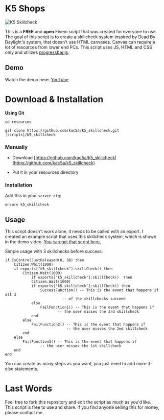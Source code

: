 # K5 Shops

![K5 Skillcheck](https://i.imgur.com/i5D1xpK.jpg)

This is a **FREE** and **open** Fivem script that was created for everyone to use. The goal of this script is to create a skillcheck system inspired by Dead By Daylight's system, that doesn't use HTML canvases. Canvas can require a lot of resources from lower end PCs. This script uses JS, HTML and CSS only and utilizes [progressbar.js](https://github.com/kimmobrunfeldt/progressbar.js).

## Demo

Watch the demo here: [YouTube](https://www.youtube.com/watch?v=U9lGNTcdltk)

# Download & Installation

**Using Git**

```
cd resources

git clone https://github.com/kac5a/k5_skillcheck.git [scripts]/k5_skillcheck
```

### Manually

- Download [https://github.com/kac5a/k5_skillcheck](https://github.com/kac5a/k5_skillcheck)

- Put it in your resources directory

### Installation

Add this in your `server.cfg`:

```
ensure k5_skillcheck
```

## Usage

This script doesn't work alone, it needs to be called with an export. I created an example script that uses this skillcheck system, which is shown in the demo video. [You can get that script here.](https://github.com/kac5a/k5_skillcheck_example/tree/main)

Simple usage with 3 skillchecks before success:

    if IsControlJustReleased(0, 38) then
    	Citizen.Wait(1000)
    	if exports["k5_skillcheck"]:skillCheck() then
    		Citizen.Wait(1000)
    	    	if exports["k5_skillcheck"]:skillCheck()  then
    			Citizen.Wait(1000)
    			if exports["k5_skillcheck"]:skillCheck() then
    				SuccessFunction() -- This is the event that happens if all 3
    						  -- of the skillchecks succeed
    			else
    				FailFunction1() -- This is the event that happens if
    						-- the user misses the 3rd skillcheck
    			end
    		else
    			FailFunction2() -- This is the event that happens if
    			                -- the user misses the 2nd skillcheck
    		end
    	else
    		FailFunction3() -- This is the event that happens if
    				-- the user misses the 1st skillcheck
    	end
    end

You can create as many steps as you want, you just need to add more if-else statements.

# Last Words

Feel free to fork this repository and edit the script as much as you'd like. This script is free to use and share. If you find anyone selling this for money, please contact me.
